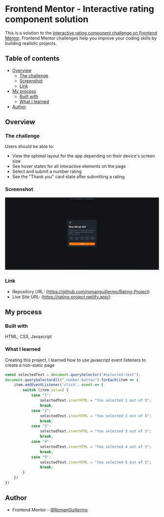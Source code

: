 # Frontend Mentor - Interactive rating component solution

This is a solution to the [Interactive rating component challenge on Frontend Mentor](https://www.frontendmentor.io/challenges/interactive-rating-component-koxpeBUmI). Frontend Mentor challenges help you improve your coding skills by building realistic projects. 

## Table of contents

- [Overview](#overview)
  - [The challenge](#the-challenge)
  - [Screenshot](#screenshot)
  - [Link](#link)
- [My process](#my-process)
  - [Built with](#built-with)
  - [What I learned](#what-i-learned)
- [Author](#author)

## Overview

### The challenge

Users should be able to:

- View the optimal layout for the app depending on their device's screen size
- See hover states for all interactive elements on the page
- Select and submit a number rating
- See the "Thank you" card state after submitting a rating

### Screenshot

![](Rating-project-screenshot.jpg)

### Link

- Repository URL: (https://github.com/romanguillermo/Rating-Project)
- Live Site URL: (https://rating-project.netlify.app/)

## My process

### Built with

HTML, CSS, Javascript

### What I learned

Creating this project, I learned how to use javascript event listeners to create a non-static page

```js
const selectedText = document.querySelector("#selected-text");
document.querySelectorAll(".number-button").forEach(item => {
    item.addEventListener('click', event => {
        switch (item.value) {
            case "1":
                selectedText.innerHTML = "You selected 1 out of 5";
                break;
            case "2":
                selectedText.innerHTML = "You selected 2 out of 5";
                break;
            case "3":
                selectedText.innerHTML = "You selected 3 out of 5";
                break;
            case "4":
                selectedText.innerHTML = "You selected 4 out of 5";
                break;
            case "5":
                selectedText.innerHTML = "You selected 5 out of 5";
                break;
        }
    })
})
```

## Author

- Frontend Mentor - [@RomanGuillermo](https://www.frontendmentor.io/profile/romanguillermo)